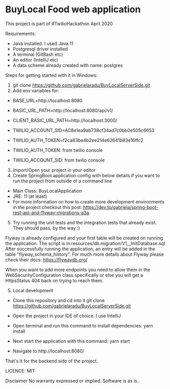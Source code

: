 # BuyLocal Food web application
This project is part of #TwilioHackathon April 2020

Requirements:
- Java installed. I used Java 11
- Postgresql driver installed
- A terminal (GitBash etc)
- An editor (IntelliJ etc)
- A data scheme already created with name: postgres

Steps for getting started with it in Windows:
1. git clone https://github.com/gabrielaradu/BuyLocalServerSide.git
2. Add env variables for:
  
  - BASE_URL=http://localhost:8080
  
  - BASIC_URL_PATH=http://localhost:8080/api/v1/
  
  - CLIENT_BASIC_URL_PATH=http://localhost:3000/
  
  - TWILIO_ACCOUNT_SID=AC8e1ea9ab738cf34ad7c0bb0e505c6653
  
  - TWILIO_AUTH_TOKEN=f2ca83be4b2ee214e62641b83e16ffc2
  
  - TWILIO_AUTH_TOKEN: from twilio console
  
  - TWILIO_ACCOUNT_SID: from twilio console
3. Import/Open your project in your editor
4. Create SpringBoot application config with below details if you want to run the project from outside of a command line
  - Main Class: BuyLocalApplication
  - JRE: 11 (at least)
  - For more information on how to create more development environments in the project checkout this post: https://dev.to/gabriela/spring-boot-rest-api-and-flyway-migrations-a3a
5. Try running the unit tests and the integration tests that already exist. They should pass, by the way :)

Flyway is already configured and your first table will be created on running the application. The script is in resources/db.migration/V1__InitDatabase.sql
After successfully running the application, an entry will be added in the table "flyway_schema_history".
For much more details about Flyway please check their docs: https://flywaydb.org/

When you want to add more endpoints you need to allow them in the WebSecurityConfiguration class specifically or else you will get a HttpsStatus 404 back on trying to reach them.


5. Local development 

- Clone this repository and cd into it
git clone https://github.com/gabrielaradu/BuyLocalServerSide.git

- Open the project in your IDE of choice. I use IntelliJ

- Open terminal and run this command to install dependencies:
yarn install

- Next start the application with this command:
yarn start

- Navigate to http://localhost:8080/

That's it for the backend side of the project.

LICENCE:
MIT

Disclaimer
No warranty expressed or implied. Software is as is..
